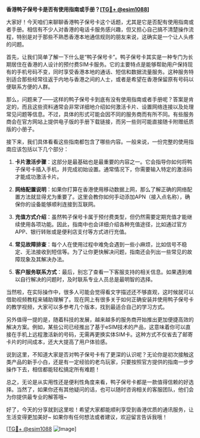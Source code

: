 **香港鸭子保号卡是否有使用指南或手册？[[TG💪+ @esim1088](https://t.me/s/esim1088)]**

大家好！今天咱们来聊聊香港鸭子保号卡这个话题，尤其是它是否配有使用指南或者手册。相信有不少人对香港的电话卡服务感兴趣，但又担心自己搞不清楚操作流程，特别是对于那些不熟悉香港本地通信规则的朋友来说，这确实是一个让人头疼的问题。

首先，让我们简单了解一下什么是“鸭子保号卡”。鸭子保号卡其实是一种专门为长期居住在香港的人设计的预付费SIM卡服务。它的主要特点是能够帮助用户保持现有的手机号码不变，同时享受香港本地的通话、短信和数据流量服务。这种服务特别适合那些经常往返于内地与香港之间的人士，或者是希望在香港保留原有号码以便联系方便的人群。

那么，问题来了——这样的鸭子保号卡到底有没有使用指南或者手册呢？答案是肯定的，而且这些资料通常会非常详细地介绍如何激活卡片、设置网络连接以及处理常见问题等信息。不过，具体的形式可能会因不同的服务商而有所不同。有些服务商会在官方网站上提供电子版的手册下载链接，而另一些则可能直接随卡附赠纸质版的小册子。

接下来，我们具体看看这些指南都包含了哪些内容。一般来说，一份完整的使用指南应该包括以下几个部分：

1. **卡片激活步骤**：这部分是最基础也是最重要的内容之一。它会指导你如何将鸭子保号卡插入手机，并完成初始设置。通常情况下，你需要输入特定的激活码才能成功激活卡片。

2. **网络配置说明**：如果你打算在香港使用移动数据上网，那么了解正确的网络配置方法就显得尤为重要了。这里会教你如何手动添加APN（接入点名称），确保你的设备能够顺利连接到互联网。

3. **充值方式介绍**：虽然鸭子保号卡属于预付费类型，但仍然需要定期充值才能继续使用各项功能。因此，指南中也会详细介绍各种充值途径，比如通过官方APP、银行转账或是便利店支付等方式进行充值。

4. **常见故障排查**：每个人在使用过程中难免会遇到一些小麻烦，比如信号不稳定、无法接收到短信等。为了让你更快解决问题，指南还会列出一些常见的故障现象及其解决办法。

5. **客户服务联系方式**：最后，别忘了查看一下客服支持的相关信息。如果遇到难以自行解决的问题时，及时联系专业人员总是最明智的选择。

当然啦，在实际操作中，很多人可能会觉得看文字描述还不够直观，这时候就可以借助视频教程来辅助理解了。现在网上有很多关于如何正确安装并使用鸭子保号卡的教学视频，大家可以多参考几个版本，找到最适合自己的学习方式。

另外值得一提的是，随着科技的发展，越来越多的服务商开始推出更加便捷高效的解决方案。例如，某些公司已经推出了基于eSIM技术的产品，这意味着你可以直接在手机上远程激活新的号码，无需再更换实体SIM卡。这种方式不仅省去了邮寄卡片的时间成本，还大大提高了用户体验感。

说到这里，不知道大家是否对鸭子保号卡有了更深的认识呢？无论你是初次接触这类产品的新手小白，还是有一定经验的老鸟玩家，只要按照官方提供的指南一步步操作下去，相信都能轻松搞定所有难题！

总之，无论是从实用性还是便利性角度来看，鸭子保号卡都是一款值得信赖的好选择。当然了，如果你还有其他疑问的话，也可以随时咨询相关的客服团队，他们会为你提供最专业的解答哦~

好了，今天的分享就到这里啦！希望大家都能顺利享受到香港优质的通讯服务，让生活变得更加美好~ 如果你有任何想法或者建议，欢迎留言告诉我哦！

[[TG💪+ @esim1088](https://t.me/s/esim1088) ![Image](https://i.postimg.cc/4NQfJmqS/Snipaste-2025-05-13-00-14-12.png)]
